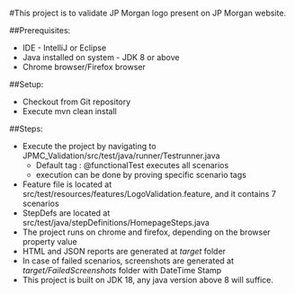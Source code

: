 #This project is to validate JP Morgan logo present on JP Morgan website.

##Prerequisites:
- IDE - IntelliJ or Eclipse
- Java installed on system - JDK 8 or above 
- Chrome browser/Firefox browser

##Setup:
- Checkout from Git repository
- Execute mvn clean install

##Steps:
- Execute the project by navigating to JPMC_Validation/src/test/java/runner/Testrunner.java
  * Default tag : @functionalTest executes all scenarios
  * execution can be done by proving specific scenario tags
- Feature file is located at src/test/resources/features/LogoValidation.feature, and it contains 7 scenarios
- StepDefs are located at src/test/java/stepDefinitions/HomepageSteps.java
- The project runs on chrome and firefox, depending on the browser property value
- HTML and JSON reports are generated at *target* folder
- In case of failed scenarios, screenshots are generated at *target/FailedScreenshots* folder with DateTime Stamp
- This project is built on JDK 18, any java version above 8 will suffice.

